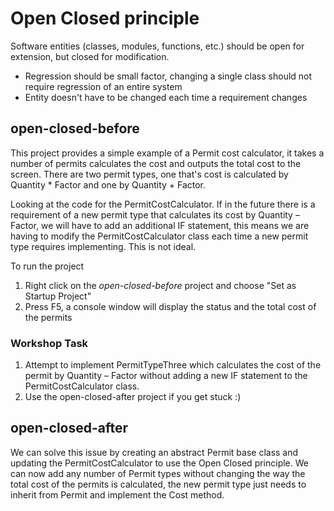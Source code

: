 # Open Closed principle

Software entities (classes, modules, functions, etc.) should be open for extension, but closed for modification.
* Regression should be small factor, changing a single class should not require regression of an entire system
* Entity doesn't have to be changed each time a requirement changes


## open-closed-before
This project provides a simple example of a Permit cost calculator, it takes a number of permits calculates the cost and outputs the total cost to the screen. There are two permit types, one that's cost is calculated by Quantity * Factor and one by Quantity + Factor.

Looking at the code for the PermitCostCalculator. If in the future there is a requirement of a new permit type that calculates its cost by Quantity – Factor, we will have to add an additional IF statement, this means we are having to modify the PermitCostCalculator class each time a new permit type requires implementing. This is not ideal.

To run the project

1. Right click on the *open-closed-before* project and choose "Set as Startup Project" 
2. Press F5, a console window will display the status and the total cost of the permits

### Workshop Task
1. Attempt to implement PermitTypeThree which calculates the cost of the permit by Quantity – Factor without adding a new IF statement to the PermitCostCalculator class.
2. Use the open-closed-after project if you get stuck :)  

## open-closed-after
We can solve this issue by creating an abstract Permit base class and updating the PermitCostCalculator to use the Open Closed principle. 
We can now add any number of Permit types without changing the way the total cost of the permits is calculated, the new permit type just needs to inherit from Permit and implement the Cost method.
